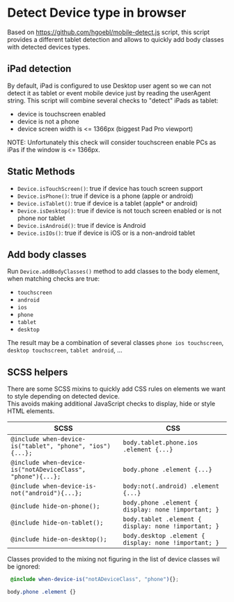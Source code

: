 # Detect Device type in browser

Based on https://github.com/hgoebl/mobile-detect.js script, this script provides a different tablet detection and allows
to quickly add body classes with detected devices types.

## iPad detection

By default, iPad is configured to use Desktop user agent so we can not detect it as tablet or event mobile device just by reading
the userAgent string.
This script will combine several checks to "detect" iPads as tablet:
- device is touchscreen enabled
- device is not a phone
- device screen width is <= 1366px (biggest Pad Pro viewport)

NOTE: Unfortunately this check will consider touchscreen enable PCs as iPas if the window is <= 1366px.

## Static Methods

- `Device.isTouchScreen()`: true if device has touch screen support
- `Device.isPhone()`: true if device is a phone (apple or android)
- `Device.isTablet()`: true if device is a tablet (apple* or android)
- `Device.isDesktop()`: true if device is not touch screen enabled or is not phone nor tablet
- `Device.isAndroid()`: true if device is Android
- `Device.isIOs()`: true if device is iOS or is a non-android tablet

## Add body classes

Run `Device.addBodyClasses()` method to add classes to the body element, when matching checks are true:
- `touchscreen`
- `android`
- `ios`
- `phone`
- `tablet`
- `desktop`

The result may be a combination of several classes `phone ios touchscreen`, `desktop touchscreen`, `tablet android`, ...

## SCSS helpers

There are some SCSS mixins to quickly add CSS rules on elements we want to style depending on detected device.    
This avoids making additional JavaScript checks to display, hide or style HTML elements.

| SCSS                                                        | CSS                                                   |
|-------------------------------------------------------------|-------------------------------------------------------|
| `@include when-device-is("tablet", "phone", "ios"){...};`   | `body.tablet.phone.ios .element {...}`                |
| `@include when-device-is("notADeviceClass", "phone"){...};` | `body.phone .element {...}`                           |
| `@include when-device-is-not("android"){...};`              | `body:not(.android) .element {...}`                   |
| `@include hide-on-phone();`                                 | `body.phone .element { display: none !important; }`   |
| `@include hide-on-tablet();`                                | `body.tablet .element { display: none !important; }`  |
| `@include hide-on-desktop();`                               | `body.desktop .element { display: none !important; }` |

Classes provided to the mixing not figuring in the list of device classes wil be ignored:
```scss
 @include when-device-is("notADeviceClass", "phone"){};
```
```css
body.phone .element {}
```
